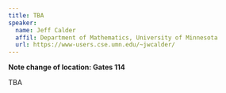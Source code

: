 ```yaml
---
title: TBA
speaker:
  name: Jeff Calder
  affil: Department of Mathematics, University of Minnesota
  url: https://www-users.cse.umn.edu/~jwcalder/
---
```


**Note change of location: Gates 114**

TBA

